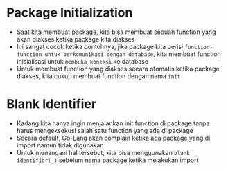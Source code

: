 # Package Initialization

- Saat kita membuat package, kita bisa membuat sebuah function yang akan diakses ketika package kita diakses
- Ini sangat cocok ketika contohnya, jika package kita berisi `function-function untuk berkomunikasi dengan database`, kita membuat function inisialisasi untuk `membuka koneksi` ke database
- Untuk membuat function yang diakses secara otomatis ketika package diakses, kita cukup membuat function dengan nama `init`

# Blank Identifier

- Kadang kita hanya ingin menjalankan init function di package tanpa harus mengeksekusi salah satu function yang ada di package
- Secara default, Go-Lang akan complain ketika ada package yang di import namun tidak digunakan
- Untuk menangani hal tersebut, kita bisa menggunakan `blank identifier(_)` sebelum nama package ketika melakukan import
